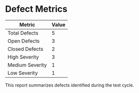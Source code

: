 # Defect Metrics

| Metric | Value |
| --- | --- |
| Total Defects | 5 |
| Open Defects | 3 |
| Closed Defects | 2 |
| High Severity | 3 |
| Medium Severity | 1 |
| Low Severity | 1 |

This report summarizes defects identified during the test cycle.